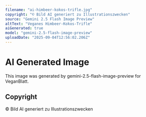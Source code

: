 ```yaml
---
filename: "ai-himbeer-kokos-trifle.jpg"
copyright: "© Bild AI generiert zu Illustrationszwecken"
source: "Gemini 2.5 Flash Image Preview"
altText: "Veganes Himbeer-Kokos-Trifle"
aiGenerated: true
model: "gemini-2.5-flash-image-preview"
uploadDate: "2025-09-04T12:56:02.206Z"
---
```


# AI Generated Image

This image was generated by gemini-2.5-flash-image-preview for VeganBlatt.

## Copyright
© Bild AI generiert zu Illustrationszwecken
